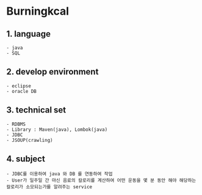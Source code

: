 Burningkcal
===========


 ## 1. language 
    - java
    - SQL

## 2. develop environment
    - eclipse
    - oracle DB

## 3. technical set
    - RDBMS
    - Library : Maven(java), Lombok(java)
    - JDBC
    - JSOUP(crawling)
    
## 4. subject
    - JDBC를 이용하여 java 와 DB 를 연동하여 작업
    - User가 일주일 간 마신 음료의 칼로리를 계산하여 어떤 운동을 몇 분 동안 해야 해당하는 칼로리가 소모되는가를 알려주는 service
